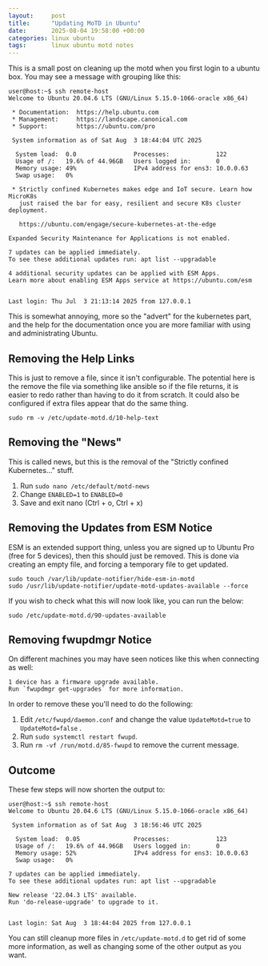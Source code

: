 ```yaml
---
layout:     post
title:      "Updating MoTD in Ubuntu"
date:       2025-08-04 19:58:00 +00:00
categories: linux ubuntu
tags:       linux ubuntu motd notes
---
```


This is a small post on cleaning up the motd when you first login to a ubuntu
box. You may see a message with grouping like this:

```shell
user@host:~$ ssh remote-host
Welcome to Ubuntu 20.04.6 LTS (GNU/Linux 5.15.0-1066-oracle x86_64)

 * Documentation:  https://help.ubuntu.com
 * Management:     https://landscape.canonical.com
 * Support:        https://ubuntu.com/pro

 System information as of Sat Aug  3 18:44:04 UTC 2025

  System load:  0.0                Processes:             122
  Usage of /:   19.6% of 44.96GB   Users logged in:       0
  Memory usage: 49%                IPv4 address for ens3: 10.0.0.63
  Swap usage:   0%

 * Strictly confined Kubernetes makes edge and IoT secure. Learn how MicroK8s
   just raised the bar for easy, resilient and secure K8s cluster deployment.

   https://ubuntu.com/engage/secure-kubernetes-at-the-edge

Expanded Security Maintenance for Applications is not enabled.

7 updates can be applied immediately.
To see these additional updates run: apt list --upgradable

4 additional security updates can be applied with ESM Apps.
Learn more about enabling ESM Apps service at https://ubuntu.com/esm


Last login: Thu Jul  3 21:13:14 2025 from 127.0.0.1
```

This is somewhat annoying, more so the "advert" for the kubernetes part, and the
help for the documentation once you are more familiar with using and
administrating Ubuntu.

## Removing the Help Links

This is just to remove a file, since it isn't configurable. The potential here
is the remove the file via something like ansible so if the file returns, it is
easier to redo rather than having to do it from scratch. It could also be
configured if extra files appear that do the same thing.

```shell
sudo rm -v /etc/update-motd.d/10-help-text
```

## Removing the "News"

This is called news, but this is the removal of the "Strictly confined
Kubernetes..." stuff.

1. Run `sudo nano /etc/default/motd-news`
1. Change `ENABLED=1` to `ENABLED=0`
1. Save and exit nano (Ctrl + o, Ctrl + x)

## Removing the Updates from ESM Notice

ESM is an extended support thing, unless you are signed up to Ubuntu Pro (free
for 5 devices), then this should just be removed. This is done via creating an
empty file, and forcing a temporary file to get updated.

```shell
sudo touch /var/lib/update-notifier/hide-esm-in-motd
sudo /usr/lib/update-notifier/update-motd-updates-available --force
```

If you wish to check what this will now look like, you can run the below:

```shell
sudo /etc/update-motd.d/90-updates-available
```

## Removing fwupdmgr Notice

On different machines you may have seen notices like this when connecting as
well:

```text
1 device has a firmware upgrade available.
Run `fwupdmgr get-upgrades` for more information.
```

In order to remove these you'll need to do the following:

1. Edit `/etc/fwupd/daemon.conf` and change the value `UpdateMotd=true` to
   `UpdateMotd=false` .
2. Run `sudo systemctl restart fwupd`.
3. Run `rm -vf /run/motd.d/85-fwupd` to remove the current message.

## Outcome

These few steps will now shorten the output to:

```shell
user@host:~$ ssh remote-host
Welcome to Ubuntu 20.04.6 LTS (GNU/Linux 5.15.0-1066-oracle x86_64)

 System information as of Sat Aug  3 18:56:46 UTC 2025

  System load:  0.05               Processes:             123
  Usage of /:   19.6% of 44.96GB   Users logged in:       0
  Memory usage: 52%                IPv4 address for ens3: 10.0.0.63
  Swap usage:   0%

7 updates can be applied immediately.
To see these additional updates run: apt list --upgradable

New release '22.04.3 LTS' available.
Run 'do-release-upgrade' to upgrade to it.


Last login: Sat Aug  3 18:44:04 2025 from 127.0.0.1
```

You can still cleanup more files in `/etc/update-motd.d` to get rid of some more
information, as well as changing some of the other output as you want.
